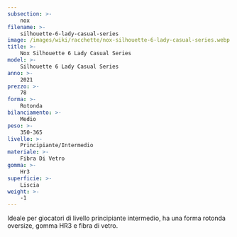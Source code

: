 ```yaml
---
subsection: >-
    nox
filename: >-
    silhouette-6-lady-casual-series
image: /images/wiki/racchette/nox-silhouette-6-lady-casual-series.webp
title: >-
    Nox Silhouette 6 Lady Casual Series
model: >-
    Silhouette 6 Lady Casual Series
anno: >-
    2021
prezzo: >-
    78
forma: >-
    Rotonda
bilanciamento: >-
    Medio
peso: >-
    350-365
livello: >-
    Principiante/Intermedio
materiale: >-
    Fibra Di Vetro
gomma: >-
    Hr3
superficie: >-
    Liscia
weight: >-
    -1
---
```

Ideale per giocatori di livello principiante intermedio, ha una forma rotonda oversize, gomma HR3 e fibra di vetro.